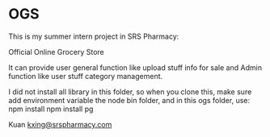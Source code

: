 OGS
===

This is my summer intern project in SRS Pharmacy:

Official Online Grocery Store

It can provide user general function like upload stuff info for sale
and Admin function like user stuff category management.

I did not install all library in this folder, so when you clone this,
make sure add environment variable the node bin folder, and in this ogs folder, use:
npm install
npm install pg


Kuan
kxing@srspharmacy.com
